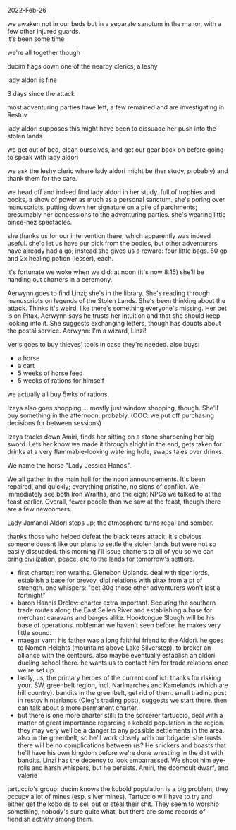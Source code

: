 2022-Feb-26

we awaken not in our beds but in a separate sanctum in the manor, with a few other injured guards.  
it's been some time

we're all together though

ducim flags down one of the nearby clerics, a leshy

lady aldori is fine

3 days since the attack

most adventuring parties have left, a few remained and are investigating in Restov

lady aldori supposes this might have been to dissuade her push into the stolen lands

we get out of bed, clean ourselves, and get our gear back on before going to speak with lady aldori

we ask the leshy cleric where lady aldori might be (her study, probably) and thank them for the care.

we head off and indeed find lady aldori in her study. full of trophies and books, a show of power as much as a personal sanctum. she's poring over manuscripts, putting down her signature on a pile of parchments; presumably her concessions to the adventuring parties. she's wearing little pince-nez spectacles.

she thanks us for our intervention there, which apparently was indeed useful. she'd let us have our pick from the bodies, but other adventurers have already had a go; instead she gives us a reward: four little bags. 50 gp and 2x healing potion (lesser), each.

it's fortunate we woke when we did: at noon (it's now 8:15) she'll be handing out charters in a ceremony.

Aerwynn goes to find Linzi; she's in the library. She's reading through manuscripts on legends of the Stolen Lands. She's been thinking about the attack. Thinks it's weird, like there's something everyone's missing. Her bet is on Pitax. Aerwynn says he trusts her intuition and that she should keep looking into it. She suggests exchanging letters, though has doubts about the postal service. Aerwynn: I'm a wizard, Linzi!

Veris goes to buy thieves' tools in case they're needed. also buys:
 - a horse
 - a cart
 - 5 weeks of horse feed
 - 5 weeks of rations for himself

we actually all buy 5wks of rations.

Izaya also goes shopping.... mostly just window shopping, though. She'll buy something in the afternoon, probably. (OOC: we put off purchasing decisions for between sessions)

Izaya tracks down Amiri, finds her sitting on a stone sharpening her big sword. Lets her know we made it through alright in the end, gets taken for drinks at a very flammable-looking watering hole, swaps tales over drinks.

We name the horse "Lady Jessica Hands".

We all gather in the main hall for the noon announcements. It's been repaired, and quickly; everything pristine, no signs of conflict. We immediately see both Iron Wraiths, and the eight NPCs we talked to at the feast earlier. Overall, fewer people than we saw at the feast, though there are a few newcomers.

Lady Jamandi Aldori steps up; the atmosphere turns regal and somber.

thanks those who helped defeat the black tears attack. it's obvious someone doesnt like our plans to settle the stolen lands but were not so easily dissuaded. this morning i'll issue charters to all of you so we can bring civilization, peace, etc to the lands for tomorrow's settlers.
 - first charter: iron wraiths. Glenebon Uplands. deal with tiger lords, establish a base for brevoy, dipl relations with pitax from a pt of strength. one whispers: "bet 30g those other adventurers won't last a fortnight"
 - baron Hannis Drelev: charter extra important. Securing the southern trade routes along the East Sellen River and establishing a base for merchant caravans and barges alike. Hooktongue Slough will be his base of operations. nobleman we haven't seen before. he makes very little sound.
 - maegar varn: his father was a long faithful friend to the Aldori. he goes to Nomen Heights (mountains above Lake Silverstep), to broker an alliance with the centaurs. also maybe eventually establish an aldori dueling school there. he wants us to contact him for trade relations once we're set up.
 - lastly, us, the primary heroes of the current conflict: thanks for risking your. SW, greenbelt region, incl. Narlmarches and Kamelands (which are hill country). bandits in the greenbelt, get rid of them. small trading post in restov hinterlands (Oleg's trading post), suggests we start there. then can talk about a more permanent charter.
 - but there is one more charter still: to the sorcerer tartuccio, deal with a matter of great importance regarding a kobold population in the region. they may very well be a danger to any possible settlements in the area. also in the greenbelt, so he'll work closely with our brigade; she trusts there will be no complications between us? He snickers and boasts that he'll have his own kingdom before we're done wrestling in the dirt with bandits. Linzi has the decency to look embarrassed. We shoot him eye-rolls and harsh whispers, but he persists. Amiri, the doomcult dwarf, and valerie

tartuccio's group: ducim knows the kobold population is a big problem; they occupy a lot of mines (esp. silver mines). Tartuccio will have to try and either get the kobolds to sell out or steal their shit. They seem to worship something, nobody's sure quite what, but there are some records of fiendish activity among them.